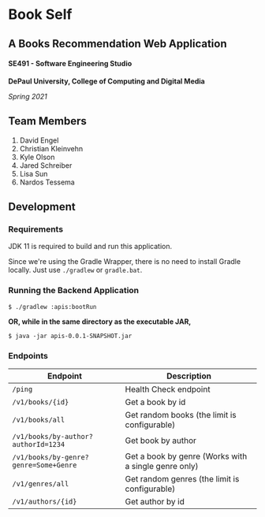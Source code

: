# Book Self
## A Books Recommendation Web Application

#### SE491 - Software Engineering Studio
**DePaul University, College of Computing and Digital Media**

*Spring 2021*

## Team Members
1. David Engel
2. Christian Kleinvehn
3. Kyle Olson
4. Jared Schreiber
5. Lisa Sun
6. Nardos Tessema

## Development
### Requirements
JDK 11 is required to build and run this application.

Since we're using the Gradle Wrapper, there is no need to install Gradle locally. Just use `./gradlew` or `gradle.bat`.

### Running the Backend Application
`$ ./gradlew :apis:bootRun`

__OR, while in the same directory as the executable JAR,__

`$ java -jar apis-0.0.1-SNAPSHOT.jar`

### Endpoints

Endpoint | Description
-------- | -----------
`/ping` | Health Check endpoint
`/v1/books/{id}` | Get a book by id
`/v1/books/all` | Get random books (the limit is configurable)
`/v1/books/by-author?authorId=1234` | Get book by author
`/v1/books/by-genre?genre=Some+Genre` | Get a book by genre (Works with a single genre only)
`/v1/genres/all` | Get random genres (the limit is configurable)
`/v1/authors/{id}` | Get author by id

